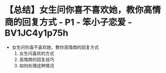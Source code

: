 # 【总结】女生问你喜不喜欢她，教你高情商的回复方式 - P1 - 笨小子恋爱 - BV1JC4y1p75h

-   女生问你喜不喜欢她，教你高情商的回复方式
    1.  女生问喜欢的方式
    2.  高情商的回复技巧
    3.  如何处理这种情况